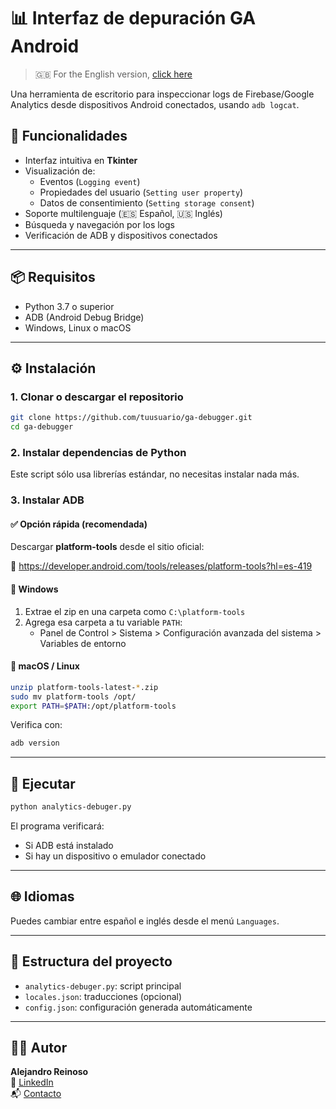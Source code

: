 # 📊 Interfaz de depuración GA Android

> 🇬🇧 For the English version, [click here](README.md)

Una herramienta de escritorio para inspeccionar logs de Firebase/Google Analytics desde dispositivos Android conectados, usando `adb logcat`.

## 🧰 Funcionalidades

- Interfaz intuitiva en **Tkinter**
- Visualización de:
  - Eventos (`Logging event`)
  - Propiedades del usuario (`Setting user property`)
  - Datos de consentimiento (`Setting storage consent`)
- Soporte multilenguaje (🇪🇸 Español, 🇺🇸 Inglés)
- Búsqueda y navegación por los logs
- Verificación de ADB y dispositivos conectados

---

## 📦 Requisitos

- Python 3.7 o superior
- ADB (Android Debug Bridge)
- Windows, Linux o macOS

---

## ⚙️ Instalación

### 1. Clonar o descargar el repositorio

```bash
git clone https://github.com/tuusuario/ga-debugger.git
cd ga-debugger
```

### 2. Instalar dependencias de Python

Este script sólo usa librerías estándar, no necesitas instalar nada más.

### 3. Instalar ADB

#### ✅ Opción rápida (recomendada)

Descargar **platform-tools** desde el sitio oficial:

📎 https://developer.android.com/tools/releases/platform-tools?hl=es-419

#### 🔧 Windows

1. Extrae el zip en una carpeta como `C:\platform-tools`
2. Agrega esa carpeta a tu variable `PATH`:
   - Panel de Control > Sistema > Configuración avanzada del sistema > Variables de entorno

#### 🔧 macOS / Linux

```bash
unzip platform-tools-latest-*.zip
sudo mv platform-tools /opt/
export PATH=$PATH:/opt/platform-tools
```

Verifica con:

```bash
adb version
```

---

## 🚀 Ejecutar

```bash
python analytics-debuger.py
```

El programa verificará:

- Si ADB está instalado
- Si hay un dispositivo o emulador conectado

---

## 🌐 Idiomas

Puedes cambiar entre español e inglés desde el menú `Languages`.

---

## 📂 Estructura del proyecto

- `analytics-debuger.py`: script principal
- `locales.json`: traducciones (opcional)
- `config.json`: configuración generada automáticamente

---

## 👨‍💻 Autor

**Alejandro Reinoso**  
🔗 [LinkedIn](https://www.linkedin.com/in/alejandroreinosogomez/)  
📬 [Contacto](https://alejandroreinoso.com/contacto/?utm_source=ga_android_debugger)

